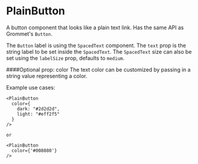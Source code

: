 # PlainButton

A button component that looks like a plain text link. Has the same API as Grommet's `Button`.

The `Button` label is using the `SpacedText` component. The `text` prop is the string label to be set inside the `SpacedText`. The `SpacedText` size can also be set using the `labelSize` prop, defaults to `medium`.

####Optional prop: color
The text color can be customized by passing in a string value representing a color.

Example use cases:

```
<PlainButton
  color={
    dark: "#2d2d2d",
    light: "#eff2f5"
  }
/>

or

<PlainButton
  color={'#008080'}
/>
```

